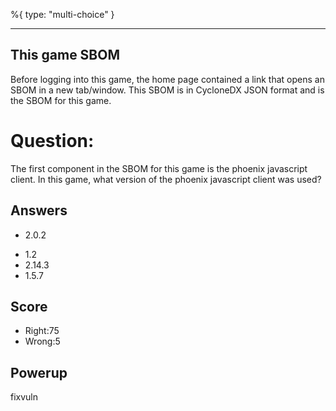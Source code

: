 %{
 type: "multi-choice"
}

---
## This game SBOM
Before logging into this game,
the home page contained a link
that opens an SBOM in a new tab/window.
This SBOM is in CycloneDX JSON format
and is the SBOM for this game.

# Question:
The first component
in the SBOM
for this game
is the phoenix javascript client.
In this game, what version of the
phoenix javascript client was used?

## Answers
* 2.0.2
- 1.2
- 2.14.3
- 1.5.7

## Score
- Right:75
- Wrong:5

## Powerup
fixvuln

